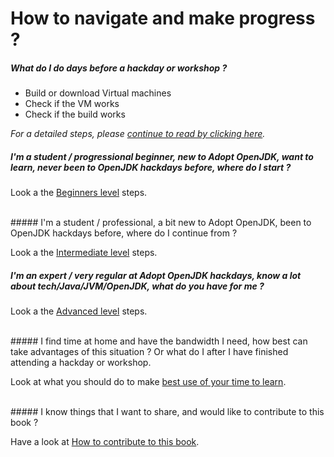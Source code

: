 # How to navigate and make progress ?

##### What do I do days before a hackday or workshop ?
- Build or download Virtual machines
- Check if the VM works
- Check if the build works

<i>For a detailed steps, please [continue to read by clicking here]().</i>

##### I'm a student / progressional beginner, new to Adopt OpenJDK, want to learn, never been to OpenJDK hackdays before, where do I start ?
Look a the [Beginners level](beginners-level.md) steps.

<br/>
##### I'm a student / professional, a bit new to Adopt OpenJDK, been to OpenJDK hackdays before, where do I continue from ?

Look a the [Intermediate level](intermediate-level.md) steps.
<br/>
##### I'm an expert / very regular at Adopt OpenJDK hackdays, know a lot about tech/Java/JVM/OpenJDK, what do you have for me ?

Look a the [Advanced level](advanced-level.md) steps.

<br/>
##### I find time at home and have the bandwidth I need, how best can take advantages of this situation ? Or what do I after I have finished attending a hackday or workshop.

Look at what you should do to make [best use of your time to learn](free-time-ample-bandwidth.md).

<br/>
##### I know things that I want to share, and would like to contribute to this book ?

Have a look at [How to contribute to this book](../contribute.md).

<br/>